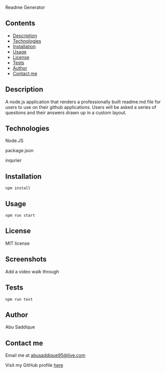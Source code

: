 Readme Generator

## Contents

- [Description](#description)
- [Technologies](#technologies)
- [Installation](#installation)
- [Usage](#usage)
- [License](#license)
- [Tests](#tests)
- [Author](#author)
- [Contact me](#contact-me)

## Description

A node.js application that renders a professionally built readme.md file for users to use on their github applications. Users will be asked a series of questions and their answers drawn up in a custom layout.

## Technologies

Node.JS

package.json

inqurier

## Installation

```
npm install
```

## Usage

```
npm run start
```

## License

MIT license

## Screenshots

Add a video walk through

## Tests

```
npm run test
```

## Author

Abu Saddique

## Contact me

Email me at abusaddique95@live.com

Visit my GitHub profile [here](https://github.com/abusaddique95)
